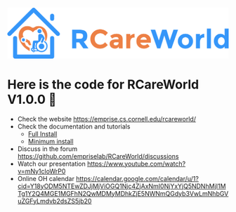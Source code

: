 ![alt text](rcareworld.png)

# Here is the code for RCareWorld V1.0.0 🦾
- Check the website https://emprise.cs.cornell.edu/rcareworld/
- Check the documentation and tutorials
  - [Full Install](https://sunny-building-1e7.notion.site/Full-install-RCareWorld-All-you-need-to-know-c5432d938f9545299f2b268373ec8abc?pvs=4)
  - [Minimum install](https://sunny-building-1e7.notion.site/Prebuilt-RCareWorld-All-you-need-to-know-8081cfe25ac4446784f463bc25152dc8?pvs=4)
- Discuss in the forum https://github.com/empriselab/RCareWorld/discussions
- Watch our presentation https://www.youtube.com/watch?v=mNy1cloWrP0
- Online OH calendar https://calendar.google.com/calendar/u/1?cid=Y18yODM5NTEwZDJjMjViOGQ1Njc4ZjAxNmI0NjYxYjQ5NDNhMjI1MTg1Y2Q4MGE1MGFhN2QwMDMyMDhkZjE5NWNmQGdyb3VwLmNhbGVuZGFyLmdvb2dsZS5jb20
